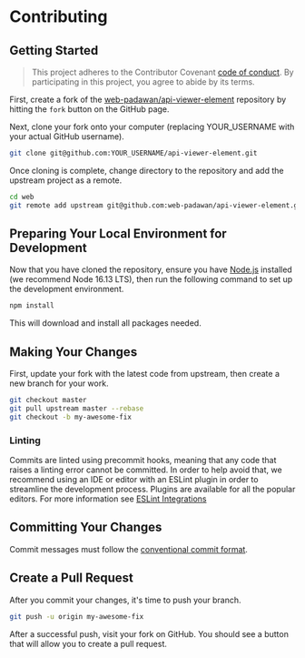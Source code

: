 # Contributing

## Getting Started

> This project adheres to the Contributor Covenant [code of conduct](./CODE_OF_CONDUCT.md). By participating in this project, you agree to abide by its terms.

First, create a fork of the [web-padawan/api-viewer-element](https://github.com/web-padawan/api-viewer-element) repository by hitting the `fork` button on the GitHub page.

Next, clone your fork onto your computer (replacing YOUR_USERNAME with your actual GitHub username).

```sh
git clone git@github.com:YOUR_USERNAME/api-viewer-element.git
```

Once cloning is complete, change directory to the repository and add the upstream project as a remote.

```sh
cd web
git remote add upstream git@github.com:web-padawan/api-viewer-element.git
```

## Preparing Your Local Environment for Development

Now that you have cloned the repository, ensure you have [Node.js](https://nodejs.org/en/download/) installed (we recommend Node 16.13 LTS), then run the following command to set up the development environment.

```sh
npm install
```

This will download and install all packages needed.

## Making Your Changes

First, update your fork with the latest code from upstream, then create a new branch for your work.

```sh
git checkout master
git pull upstream master --rebase
git checkout -b my-awesome-fix
```

### Linting

Commits are linted using precommit hooks, meaning that any code that raises a linting error cannot be committed. In order to help avoid that, we recommend using an IDE or editor with an ESLint plugin in order to streamline the development process. Plugins are available for all the popular editors. For more information see [ESLint Integrations](https://eslint.org/docs/user-guide/integrations)

## Committing Your Changes

Commit messages must follow the [conventional commit format](https://www.conventionalcommits.org/en/v1.0.0/).

## Create a Pull Request

After you commit your changes, it's time to push your branch.

```sh
git push -u origin my-awesome-fix
```

After a successful push, visit your fork on GitHub. You should see a button that will allow you to create a pull request.
